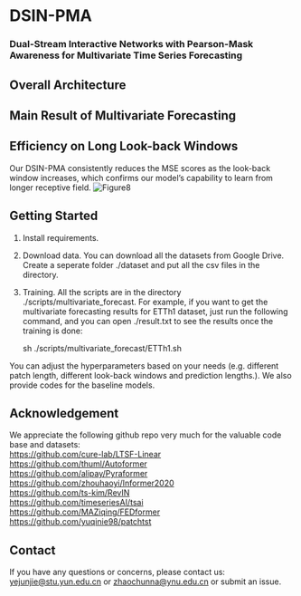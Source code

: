 # DSIN-PMA
### Dual-Stream Interactive Networks with Pearson-Mask Awareness for Multivariate Time Series Forecasting

## Overall Architecture

## Main Result of Multivariate Forecasting

## Efficiency on Long Look-back Windows
Our DSIN-PMA consistently reduces the MSE scores as the look-back window increases, which confirms our model’s capability to learn from longer receptive field.
![Figure8](https://github.com/user-attachments/assets/9ea86b9c-4559-4e59-b9a6-d25bd8b8aba0)

## Getting Started
1. Install requirements.  
2. Download data. You can download all the datasets from Google Drive. Create a seperate folder ./dataset and put all the csv files in the directory.
3. Training. All the scripts are in the directory ./scripts/multivariate_forecast. For example, if you want to get the multivariate forecasting results for ETTh1 dataset, just run the following command, and you can open ./result.txt to see the results once the training is done:  

    sh ./scripts/multivariate_forecast/ETTh1.sh  
   
You can adjust the hyperparameters based on your needs (e.g. different patch length, different look-back windows and prediction lengths.). We also provide codes for the baseline models.

## Acknowledgement
We appreciate the following github repo very much for the valuable code base and datasets:  
https://github.com/cure-lab/LTSF-Linear  
https://github.com/thuml/Autoformer  
https://github.com/alipay/Pyraformer  
https://github.com/zhouhaoyi/Informer2020  
https://github.com/ts-kim/RevIN  
https://github.com/timeseriesAI/tsai  
https://github.com/MAZiqing/FEDformer  
https://github.com/yuqinie98/patchtst  

## Contact
If you have any questions or concerns, please contact us: yejunjie@stu.yun.edu.cn or zhaochunna@ynu.edu.cn or submit an issue.
